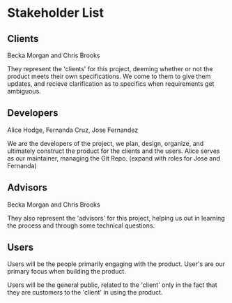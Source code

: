 # Stakeholder List
## Clients
Becka Morgan and Chris Brooks

They represent the 'clients' for this project, deeming whether or not the product meets their own specifications. We come to them to give them updates, and recieve clarification as to specifics when requirements get ambiguous.

## Developers
Alice Hodge, Fernanda Cruz, Jose Fernandez

We are the developers of the project, we plan, design, organize, and ultimately construct the product for the clients and the users. Alice serves as our maintainer, managing the Git Repo. (expand with roles for Jose and Fernanda)

## Advisors
Becka Morgan and Chris Brooks

They also represent the 'advisors' for this project, helping us out in learning the process and through some technical questions. 

## Users
Users will be the people primarily engaging with the product. User's are our primary focus when building the product.

Users will be the general public, related to the 'client' only in the fact that they are customers to the 'client' in using the product.